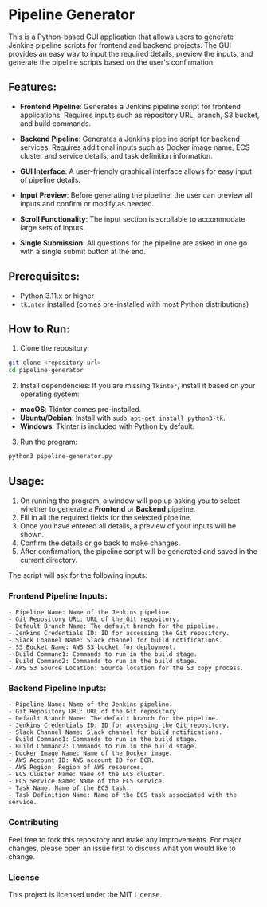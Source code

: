 # Pipeline Generator

This is a Python-based GUI application that allows users to generate Jenkins pipeline scripts for frontend and backend projects. The GUI provides an easy way to input the required details, preview the inputs, and generate the pipeline scripts based on the user's confirmation.

## Features:
- **Frontend Pipeline**: Generates a Jenkins pipeline script for frontend applications. Requires inputs such as repository URL, branch, S3 bucket, and build commands.

- **Backend Pipeline**: Generates a Jenkins pipeline script for backend services. Requires additional inputs such as Docker image name, ECS cluster and service details, and task definition information.

- **GUI Interface**: A user-friendly graphical interface allows for easy input of pipeline details.
 
- **Input Preview**: Before generating the pipeline, the user can preview all inputs and confirm or modify as needed.

- **Scroll Functionality**: The input section is scrollable to accommodate large sets of inputs.

- **Single Submission**: All questions for the pipeline are asked in one go with a single submit button at the end.

## Prerequisites:
- Python 3.11.x or higher
- `tkinter` installed (comes pre-installed with most Python distributions)

## How to Run:

1. Clone the repository:
```bash
git clone <repository-url>
cd pipeline-generator
```

2. Install dependencies: If you are missing `Tkinter`, install it based on your operating system:
  - **macOS**: Tkinter comes pre-installed.
  - **Ubuntu/Debian**: Install with `sudo apt-get install python3-tk`.
  - **Windows**: Tkinter is included with Python by default.


3. Run the program:
```bash
python3 pipeline-generator.py
```


## Usage:

1. On running the program, a window will pop up asking you to select whether to generate a **Frontend** or **Backend** pipeline.
2. Fill in all the required fields for the selected pipeline.
3. Once you have entered all details, a preview of your inputs will be shown.
4. Confirm the details or go back to make changes.
5. After confirmation, the pipeline script will be generated and saved in the current directory.

The script will ask for the following inputs:

### Frontend Pipeline Inputs:
    - Pipeline Name: Name of the Jenkins pipeline.
    - Git Repository URL: URL of the Git repository.
    - Default Branch Name: The default branch for the pipeline.
    - Jenkins Credentials ID: ID for accessing the Git repository.
    - Slack Channel Name: Slack channel for build notifications.
    - S3 Bucket Name: AWS S3 bucket for deployment.
    - Build Command1: Commands to run in the build stage.
    - Build Command2: Commands to run in the build stage.
    - AWS S3 Source Location: Source location for the S3 copy process.
    
### Backend Pipeline Inputs:
    - Pipeline Name: Name of the Jenkins pipeline.
    - Git Repository URL: URL of the Git repository.
    - Default Branch Name: The default branch for the pipeline.
    - Jenkins Credentials ID: ID for accessing the Git repository.
    - Slack Channel Name: Slack channel for build notifications.
    - Build Command1: Commands to run in the build stage.
    - Build Command2: Commands to run in the build stage.
    - Docker Image Name: Name of the Docker image.
    - AWS Account ID: AWS account ID for ECR.
    - AWS Region: Region of AWS resources.
    - ECS Cluster Name: Name of the ECS cluster.
    - ECS Service Name: Name of the ECS service.
    - Task Name: Name of the ECS task.
    - Task Definition Name: Name of the ECS task associated with the service.
    
### Contributing
Feel free to fork this repository and make any improvements. For major changes, please open an issue first to discuss what you would like to change.

### License
This project is licensed under the MIT License.
